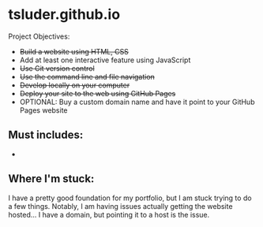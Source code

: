 # tsluder.github.io

Project Objectives:
+ ~~Build a website using HTML, CSS~~
+ Add at least one interactive feature using JavaScript
+ ~~Use Git version control~~
+ ~~Use the command line and file navigation~~
+ ~~Develop locally on your computer~~
+ ~~Deploy your site to the web using GitHub Pages~~
+ OPTIONAL: Buy a custom domain name and have it point to your GitHub Pages website

## Must includes:
+ 

## Where I'm stuck:
I have a pretty good foundation for my portfolio, but I am stuck trying to do a few things. Notably, I am having issues actually getting the website hosted... I have a domain, but pointing it to a host is the issue.